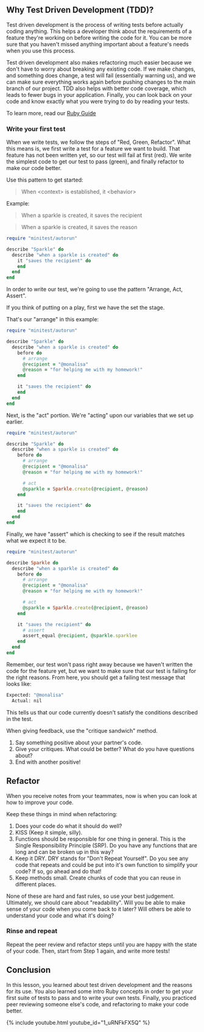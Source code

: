 ## Why Test Driven Development (TDD)?

Test driven development is the process of writing tests before actually coding anything.
This helps a developer think about the requirements of a feature they're working on before writing the code for it.
You can be more sure that you haven't missed anything important about a feature's needs when you use this process.

Test driven development also makes refactoring much easier because we don't have to worry about breaking any existing code.
If we make changes, and something does change, a test will fail (essentially warning us), and we can make sure everything works again before pushing changes to the main branch of our project.
TDD also helps with better code coverage, which leads to fewer bugs in your application.
Finally, you can look back on your code and know exactly what you were trying to do by reading your tests.

To learn more, read our [Ruby Guide](../../guides/ruby.html)

### Write your first test

When we write tests, we follow the steps of "Red, Green, Refactor".
What this means is, we first write a test for a feature we want to build.
That feature has not been written yet, so our test will fail at first (red).
We write the simplest code to get our test to pass (green), and finally refactor to make our code better.

Use this pattern to get started:

> When \<context\> is established, it \<behavior\>

Example:

> When a sparkle is created, it saves the recipient

> When a sparkle is created, it saves the reason

```rb
require "minitest/autorun"

describe "Sparkle" do
  describe "when a sparkle is created" do
    it "saves the recipient" do
    end
  end
end
```

In order to write our test, we're going to use the pattern "Arrange, Act, Assert".

If you think of putting on a play, first we have the set the stage.

That's our "arrange" in this example:

```rb
require "minitest/autorun"

describe "Sparkle" do
  describe "when a sparkle is created" do
    before do
      # arrange
      @recipient = "@monalisa"
      @reason = "for helping me with my homework!"
    end

    it "saves the recipient" do
    end
  end
end
```

Next, is the "act" portion. We're "acting" upon our variables that we set up earlier.

```rb
require "minitest/autorun"

describe "Sparkle" do
  describe "when a sparkle is created" do
    before do
      # arrange
      @recipient = "@monalisa"
      @reason = "for helping me with my homework!"

      # act
      @sparkle = Sparkle.create(@recipient, @reason)
    end

    it "saves the recipient" do
    end
  end
end
```

Finally, we have "assert" which is checking to see if the result matches what we expect it to be.

```ruby
require "minitest/autorun"

describe Sparkle do
  describe "when a sparkle is created" do
    before do
      # arrange
      @recipient = "@monalisa"
      @reason = "for helping me with my homework!"

      # act
      @sparkle = Sparkle.create(@recipient, @reason)
    end

    it "saves the recipient" do
      # assert
      assert_equal @recipient, @sparkle.sparklee
    end
  end
end
```

Remember, our test won't pass right away because we haven't written the code for the feature yet, but we want to make sure that our test is failing for the right reasons.
From here, you should get a failing test message that looks like:

```bash
Expected: "@monalisa"
  Actual: nil
```

This tells us that our code currently doesn't satisfy the conditions described in the test.

When giving feedback, use the "critique sandwich" method.

1. Say something positive about your partner's code.
1. Give your critiques. What could be better? What do you have questions about?
1. End with another positive!

## Refactor

When you receive notes from your teammates, now is when you can look at how to improve your code.

Keep these things in mind when refactoring:

1. Does your code do what it should do well?
2. KISS (Keep it simple, silly).
3. Functions should be responsible for one thing in general. This is the Single Responsibility Principle (SRP). Do you have any functions that are long and can be broken up in this way?
4. Keep it DRY. DRY stands for "Don't Repeat Yourself". Do you see any code that repeats and could be put into it's own function to simplify your code? If so, go ahead and do that!
5. Keep methods small. Create chunks of code that you can reuse in different places.

None of these are hard and fast rules, so use your best judgement. Ultimately, we should care about "readability". Will you be able to make sense of your code when you come back to it later? Will others be able to understand your code and what it's doing?

### Rinse and repeat

Repeat the peer review and refactor steps until you are happy with the state of your code. Then, start from Step 1 again, and write more tests!

## Conclusion

In this lesson, you learned about test driven development and the reasons for its use. You also learned some intro Ruby concepts in order to get your first suite of tests to pass and to write your own tests. Finally, you practiced peer reviewing someone else's code, and refactoring to make your code better.

{% include youtube.html youtube_id="1_uRNFkFX5Q" %}

